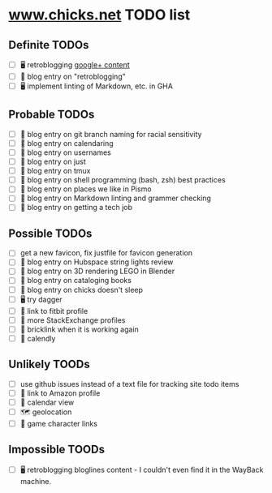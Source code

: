 # www.chicks.net TODO list

## Definite TODOs
- [ ] :desktop_computer: retroblogging [google+ content](https://github.com/chicks-net/google-plus-posts-dumper)
- [ ] :pencil: blog entry on "retroblogging"
- [ ] :desktop_computer: implement linting of Markdown, etc. in GHA

## Probable TODOs
- [ ] :pencil: blog entry on git branch naming for racial sensitivity
- [ ] :pencil: blog entry on calendaring
- [ ] :pencil: blog entry on usernames
- [ ] :pencil: blog entry on just
- [ ] :pencil: blog entry on tmux
- [ ] :pencil: blog entry on shell programming (bash, zsh) best practices
- [ ] :pencil: blog entry on places we like in Pismo
- [ ] :pencil: blog entry on Markdown linting and grammer checking
- [ ] :pencil: blog entry on getting a tech job

## Possible TODOs
- [ ] get a new favicon, fix justfile for favicon generation
- [ ] :pencil: blog entry on Hubspace string lights review
- [ ] :pencil: blog entry on 3D rendering LEGO in Blender
- [ ] :pencil: blog entry on cataloging books
- [ ] :pencil: blog entry on chicks doesn't sleep
- [ ] :desktop_computer: try dagger
- [ ] :link: link to fitbit profile
- [ ] :link: more StackExchange profiles
- [ ] :link: bricklink when it is working again
- [ ] :link: calendly

## Unlikely TOODs
- [ ] use github issues instead of a text file for tracking site todo items
- [ ] :link: link to Amazon profile
- [ ] 📆 calendar view
- [ ] :world_map: geolocation
- [ ] :link: game character links

## Impossible TOODs
- [ ] :desktop_computer: retroblogging bloglines content - I couldn't even find it in the WayBack machine.
